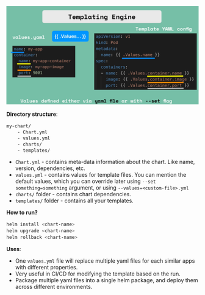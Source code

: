 ![helm-charts-for-template](./screenshots/templates%20using%20helm.png)

**Directory structure**:

```
my-chart/
    - Chart.yml
    - values.yml
    - charts/
    - templates/
```
- `Chart.yml` - contains meta-data information about the chart. Like name, version, dependencies, etc.
- `values.yml` - contains values for template files. You can mention the default values, which you can override later using `--set something=something` argument, or using `--values=<custom-file>.yml`
- `charts/` folder - contains chart dependencies.
- `templates/` folder - contains all your templates.

**How to run?**

```sh
helm install <chart-name>
helm upgrade <chart-name>
helm rollback <chart-name>
```


**Uses**:
- One `values.yml` file will replace multiple yaml files for each similar apps with different properties.
- Very useful in CI/CD for modifying the template based on the run.
- Package multiple yaml files into a single helm package, and deploy them across different environments.
